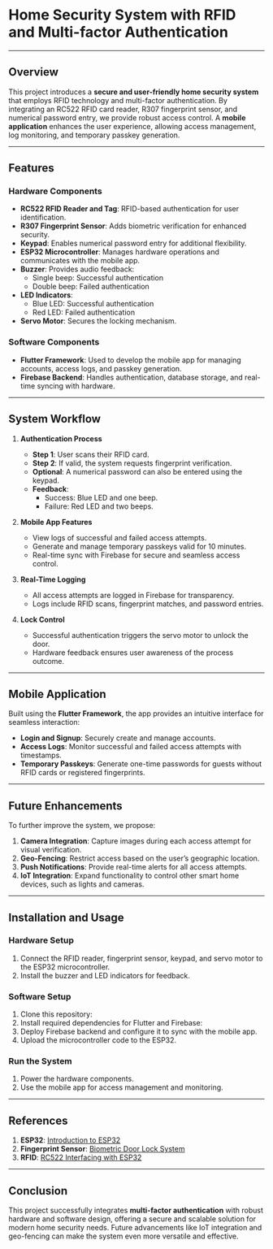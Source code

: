 # Home Security System with RFID and Multi-factor Authentication  

---

## Overview  

This project introduces a **secure and user-friendly home security system** that employs RFID technology and multi-factor authentication. By integrating an RC522 RFID card reader, R307 fingerprint sensor, and numerical password entry, we provide robust access control. A **mobile application** enhances the user experience, allowing access management, log monitoring, and temporary passkey generation.  

---

## Features  

### **Hardware Components**  
- **RC522 RFID Reader and Tag**: RFID-based authentication for user identification.  
- **R307 Fingerprint Sensor**: Adds biometric verification for enhanced security.  
- **Keypad**: Enables numerical password entry for additional flexibility.  
- **ESP32 Microcontroller**: Manages hardware operations and communicates with the mobile app.  
- **Buzzer**: Provides audio feedback:  
  - Single beep: Successful authentication  
  - Double beep: Failed authentication  
- **LED Indicators**:  
  - Blue LED: Successful authentication  
  - Red LED: Failed authentication  
- **Servo Motor**: Secures the locking mechanism.  

### **Software Components**  
- **Flutter Framework**: Used to develop the mobile app for managing accounts, access logs, and passkey generation.  
- **Firebase Backend**: Handles authentication, database storage, and real-time syncing with hardware.  

---

## System Workflow  

1. **Authentication Process**  
   - **Step 1**: User scans their RFID card.  
   - **Step 2**: If valid, the system requests fingerprint verification.  
   - **Optional**: A numerical password can also be entered using the keypad.  
   - **Feedback**:  
     - Success: Blue LED and one beep.  
     - Failure: Red LED and two beeps.  

2. **Mobile App Features**  
   - View logs of successful and failed access attempts.  
   - Generate and manage temporary passkeys valid for 10 minutes.  
   - Real-time sync with Firebase for secure and seamless access control.  

3. **Real-Time Logging**  
   - All access attempts are logged in Firebase for transparency.  
   - Logs include RFID scans, fingerprint matches, and password entries.  

4. **Lock Control**  
   - Successful authentication triggers the servo motor to unlock the door.  
   - Hardware feedback ensures user awareness of the process outcome.  

---

## Mobile Application  

Built using the **Flutter Framework**, the app provides an intuitive interface for seamless interaction:  
- **Login and Signup**: Securely create and manage accounts.  
- **Access Logs**: Monitor successful and failed access attempts with timestamps.  
- **Temporary Passkeys**: Generate one-time passwords for guests without RFID cards or registered fingerprints.  

---

## Future Enhancements  

To further improve the system, we propose:  
1. **Camera Integration**: Capture images during each access attempt for visual verification.  
2. **Geo-Fencing**: Restrict access based on the user’s geographic location.  
3. **Push Notifications**: Provide real-time alerts for all access attempts.  
4. **IoT Integration**: Expand functionality to control other smart home devices, such as lights and cameras.  

---

## Installation and Usage  

### **Hardware Setup**  
1. Connect the RFID reader, fingerprint sensor, keypad, and servo motor to the ESP32 microcontroller.  
2. Install the buzzer and LED indicators for feedback.  

### **Software Setup**  
1. Clone this repository:   
2. Install required dependencies for Flutter and Firebase:  
3. Deploy Firebase backend and configure it to sync with the mobile app.  
4. Upload the microcontroller code to the ESP32.  

### **Run the System**  
1. Power the hardware components.  
2. Use the mobile app for access management and monitoring.  

---

## References  

1. **ESP32**: [Introduction to ESP32](https://www.electronicwings.com/esp32/introduction-to-esp32)  
2. **Fingerprint Sensor**: [Biometric Door Lock System](https://iotprojectsideas.com/esp32-based-biometric-door-lock-system-using-r307-fingerprint-sensor-blynk-iot)  
3. **RFID**: [RC522 Interfacing with ESP32](https://www.electronicwings.com/esp32/rfid-rc522-interfacing-with-esp32)  

---

## Conclusion  

This project successfully integrates **multi-factor authentication** with robust hardware and software design, offering a secure and scalable solution for modern home security needs. Future advancements like IoT integration and geo-fencing can make the system even more versatile and effective.